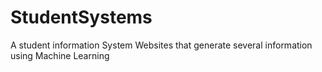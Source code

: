 # StudentSystems
A student information System Websites that generate several information using Machine Learning
